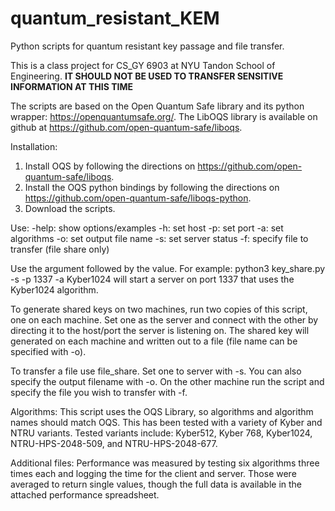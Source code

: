 # quantum_resistant_KEM
Python scripts for quantum resistant key passage and file transfer.

This is a class project for CS_GY 6903 at NYU Tandon School of Engineering. **IT SHOULD NOT BE USED TO TRANSFER SENSITIVE INFORMATION AT THIS TIME**

The scripts are based on the Open Quantum Safe library and its python wrapper: https://openquantumsafe.org/.  The LibOQS library is available on github at https://github.com/open-quantum-safe/liboqs.

Installation:
1. Install OQS by following the directions on https://github.com/open-quantum-safe/liboqs.
2. Install the OQS python bindings by following the directions on https://github.com/open-quantum-safe/liboqs-python.
3. Download the scripts.  

Use:
-help:    show options/examples
-h:       set host
-p:       set port
-a:       set algorithms
-o:       set output file name
-s:       set server status
-f:       specify file to transfer (file share only)

Use the argument followed by the value.  For example: 
python3 key_share.py -s -p 1337 -a Kyber1024 
will start a server on port 1337 that uses the Kyber1024 algorithm.

To generate shared keys on two machines, run two copies of this script, one on each machine.  Set one as the server and connect with the other by directing it to the host/port the server is listening on.  The shared key will generated on each machine and written out to a file (file name can be specified with -o).

To transfer a file use file_share.  Set one to server with -s.  You can also specify the output filename with -o. On the other machine run the script and specify the file you wish to transfer with -f. 

Algorithms: 
This script uses the OQS Library, so algorithms and algorithm names should match OQS.  This has been tested with a variety of Kyber and NTRU variants.
Tested variants include: Kyber512, Kyber 768, Kyber1024, NTRU-HPS-2048-509, and NTRU-HPS-2048-677.

Additional files:
Performance was measured by testing six algorithms three times each and logging the time for the client and server.  Those were averaged to return single values, though the full data is available in the attached performance spreadsheet.
